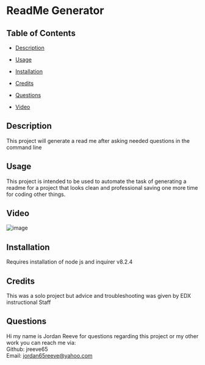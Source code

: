 # ReadMe Generator  
 



## Table of Contents
   
* [Description](#description)  
* [Usage](#usage)  
* [Installation](#installation)  
* [Credits](#credits)  
  
* [Questions](#questions)  
* [Video](#video)


## Description
This project will generate a read me after asking needed questions in the command line
## Usage
This project is intended to be used to automate the task of generating a readme for a project that looks clean and professional saving one more time for coding other things.  
## Video  
  ![image](./assets/ExampleVideo.gif)
## Installation
Requires installation of node js and inquirer v8.2.4 

## Credits
This was a solo project but advice and troubleshooting was given by EDX instructional Staff

## Questions  
Hi my name is Jordan Reeve for questions regarding this project or my other work you can reach me via:  
Github: jreeve65  
Email: jordan65reeve@yahoo.com  


